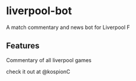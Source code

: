 # liverpool-bot

A match commentary and news bot for Liverpool F

## Features
Commentary of all liverpool games

check it out at @kospionC
